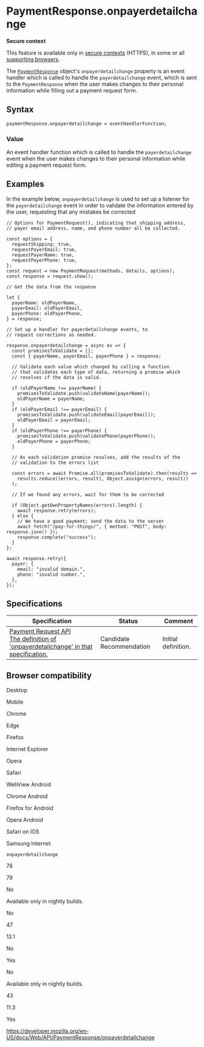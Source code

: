 # PaymentResponse.onpayerdetailchange

**Secure context**

This feature is available only in [secure contexts](https://developer.mozilla.org/en-US/docs/Web/Security/Secure_Contexts) (HTTPS), in some or all [supporting browsers](#browser_compatibility).

The [`PaymentResponse`](../paymentresponse) object's `onpayerdetailchange` property is an event handler which is called to handle the `payerdetailchange` event, which is sent to the `PaymentResponse` when the user makes changes to their personal information while filling out a payment request form.

## Syntax

    paymentResponse.onpayerdetailchange = eventHandlerFunction;

### Value

An event handler function which is called to handle the `payerdetailchange` event when the user makes changes to their personal information while editing a payment request form.

## Examples

In the example below, `onpayerdetailchange` is used to set up a listener for the `payerdetailchange` event in order to validate the information entered by the user, requesting that any mistakes be corrected

    // Options for PaymentRequest(), indicating that shipping address,
    // payer email address, name, and phone number all be collected.

    const options = {
      requestShipping: true,
      requestPayerEmail: true,
      requestPayerName: true,
      requestPayerPhone: true,
    };
    const request = new PaymentRequest(methods, details, options);
    const response = request.show();

    // Get the data from the response

    let {
      payerName: oldPayerName,
      payerEmail: oldPayerEmail,
      payerPhone: oldPayerPhone,
    } = response;

    // Set up a handler for payerdetailchange events, to
    // request corrections as needed.

    response.onpayerdetailchange = async ev => {
      const promisesToValidate = [];
      const { payerName, payerEmail, payerPhone } = response;

      // Validate each value which changed by calling a function
      // that validates each type of data, returning a promise which
      // resolves if the data is valid.

      if (oldPayerName !== payerName) {
        promisesToValidate.push(validateName(payerName));
        oldPayerName = payerName;
      }
      if (oldPayerEmail !== payerEmail) {
        promisesToValidate.push(validateEmail(payerEmail));
        oldPayerEmail = payerEmail;
      }
      if (oldPayerPhone !== payerPhone) {
        promisesToValidate.push(validatePhone(payerPhone));
        oldPayerPhone = payerPhone;
      }

      // As each validation promise resolves, add the results of the
      // validation to the errors list

      const errors = await Promise.all(promisesToValidate).then(results =>
        results.reduce((errors, result), Object.assign(errors, result))
      );

      // If we found any errors, wait for them to be corrected

      if (Object.getOwnPropertyNames(errors).length) {
        await response.retry(errors);
      } else {
        // We have a good payment; send the data to the server
        await fetch("/pay-for-things/", { method: "POST", body: response.json() });
        response.complete("success");
      }
    };

    await response.retry({
      payer: {
        email: "invalid domain.",
        phone: "invalid number.",
      },
    });

## Specifications

<table><thead><tr class="header"><th>Specification</th><th>Status</th><th>Comment</th></tr></thead><tbody><tr class="odd"><td><a href="https://w3c.github.io/payment-request/#dom-paymentresponse-onpayerdetailchange">Payment Request API<br />
<span class="small">The definition of 'onpayerdetailchange' in that specification.</span></a></td><td><span class="spec-cr">Candidate Recommendation</span></td><td>Initial definition.</td></tr></tbody></table>

## Browser compatibility

Desktop

Mobile

Chrome

Edge

Firefox

Internet Explorer

Opera

Safari

WebView Android

Chrome Android

Firefox for Android

Opera Android

Safari on IOS

Samsung Internet

`onpayerdetailchange`

78

79

No

Available only in nightly builds.

No

47

12.1

No

Yes

No

Available only in nightly builds.

43

11.3

Yes

<a href="https://developer.mozilla.org/en-US/docs/Web/API/PaymentResponse/onpayerdetailchange" class="_attribution-link">https://developer.mozilla.org/en-US/docs/Web/API/PaymentResponse/onpayerdetailchange</a>
